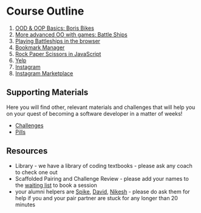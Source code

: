 # Course Outline

1. [OOD & OOP Basics: Boris Bikes](https://github.com/makersacademy/course/blob/master/boris_bikes.md)
2. [More advanced OO with games: Battle Ships](https://github.com/makersacademy/course/blob/master/battle_ships.md)
3. [Playing Battleships in the browser](https://github.com/makersacademy/course/blob/master/battle_ships_web.md)
4. [Bookmark Manager](https://github.com/makersacademy/course/blob/master/bookmark_manager.md)
5. [Rock Paper Scissors in JavaScript](https://github.com/makersacademy/course/blob/master/rock_paper_scissors.md)
6. [Yelp](https://github.com/makersacademy/course/blob/master/yelp.md)
7. [Instagram](https://github.com/makersacademy/course/blob/master/instagram.md)
8. [Instagram Marketplace](https://github.com/makersacademy/course/blob/master/instagram-marketplace.md)

## Supporting Materials

Here you will find other, relevant materials and challenges that will help you on your quest of becoming a software developer in a matter of weeks!

- [Challenges](https://github.com/makersacademy/course/blob/master/challenges/challenges.md)
- [Pills](https://github.com/makersacademy/course/blob/master/pills.md)

## Resources

- Library - we have a library of coding textbooks - please ask any coach to check one out
- Scaffolded Pairing and Challenge Review - please add your names to the [waiting list](https://github.com/makersacademy/course/wiki/Scaffolded-Pairing-Schedule-(includes-Challenge-Review)) to book a session
- your alumni helpers are [Spike](https://github.com/spike01), [David](https://github.com/gypsydave5), [Nikesh](https://github.com/nikeshashar) - please do ask them for help if you and your pair partner are stuck for any longer than 20 minutes
